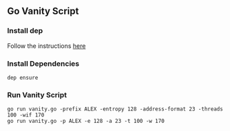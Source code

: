 ## Go Vanity Script

### Install dep

Follow the instructions [here](https://github.com/golang/dep#installation)

### Install Dependencies

```
dep ensure
```

### Run Vanity Script

```
go run vanity.go -prefix ALEX -entropy 128 -address-format 23 -threads 100 -wif 170
go run vanity.go -p ALEX -e 128 -a 23 -t 100 -w 170
```
